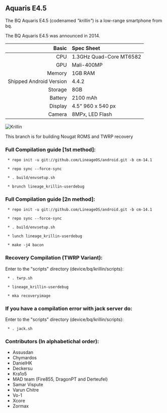 ## Aquaris E4.5

The BQ Aquaris E4.5 (codenamed _"krillin"_) is a low-range smartphone from bq.

The BQ Aquaris E4.5 was announced in 2014.

Basic   | Spec Sheet
-------:|:-------------------------
CPU     | 1.3GHz Quad-Core MT6582
GPU     | Mali-400MP
Memory  | 1GB RAM
Shipped Android Version | 4.4.2
Storage | 8GB
Battery | 2100 mAh
Display | 4.5" 960 x 540 px
Camera  | 8MPx, LED Flash

![Krillin](https://faqsandroid.com/wp-content/uploads/2014/05/3-BQ-Aquaris-E.jpg "All three krillin")

This branch is for building Nougat ROMS and TWRP recovery

### Full Compilation guide [1st method]:

     * repo init -u git://github.com/LineageOS/android.git -b cm-14.1

     * repo sync --force-sync 

     * . build/envsetup.sh

     * brunch lineage_krillin-userdebug

### Full Compilation guide [2n method]:

     * repo init -u git://github.com/LineageOS/android.git -b cm-14.1

     * repo sync --force-sync 

     * . build/envsetup.sh

     * lunch lineage_krillin-userdebug

     * make -j4 bacon

### Recovery Compilation (TWRP Variant):

  Enter to the "scripts" directory (device/bq/krillin/scripts):

     * . twrp.sh

     * lineage_krillin-userdebug

     * mka recoveryimage

### If you have a compilation error with jack server do:

  Enter to the "scripts" directory (device/bq/krillin/scripts):

     * . jack.sh

### Contributors (In alphabetichal order):

 * Assusdan
 * Chymardos
 * DanielHK
 * Deckersu
 * Kra1o5
 * MAD team (Fire855, DragonPT and Derteufel)
 * Samar Vispute
 * Varun Chitre
 * Vo-1
 * Xcore
 * Zormax
